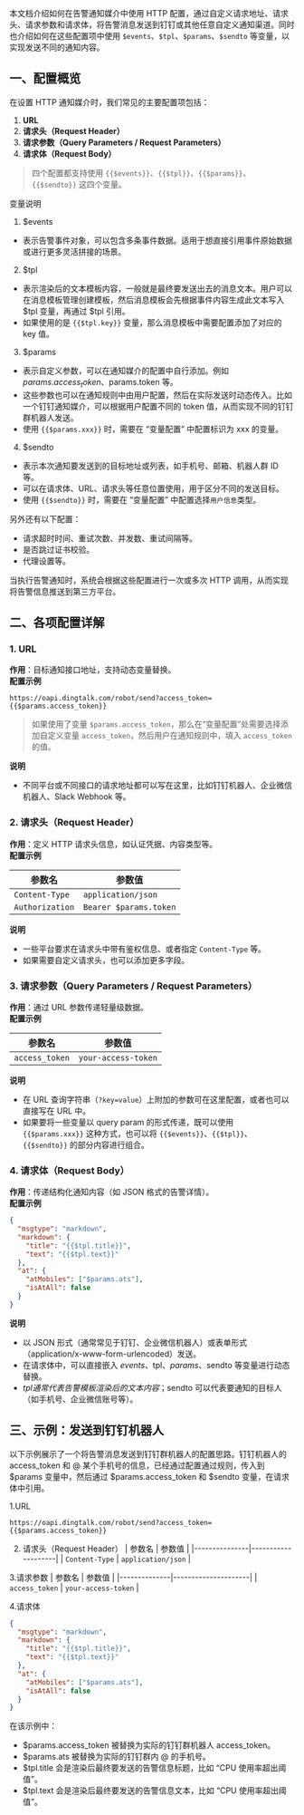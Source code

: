 本文档介绍如何在告警通知媒介中使用 HTTP 配置，通过自定义请求地址、请求头、请求参数和请求体，将告警消息发送到钉钉或其他任意自定义通知渠道。同时也介绍如何在这些配置项中使用 `$events`、`$tpl`、`$params`、`$sendto` 等变量，以实现发送不同的通知内容。

## 一、配置概览

在设置 HTTP 通知媒介时，我们常见的主要配置项包括：

1. **URL**
2. **请求头（Request Header）**
3. **请求参数（Query Parameters / Request Parameters）**
4. **请求体（Request Body）**

> 四个配置都支持使用 `{{$events}}`、`{{$tpl}}`、`{{$params}}`、`{{$sendto}}` 这四个变量。

变量说明

1. $events

- 表示告警事件对象，可以包含多条事件数据。适用于想直接引用事件原始数据或进行更多灵活拼接的场景。

2. $tpl

- 表示渲染后的文本模板内容，一般就是最终要发送出去的消息文本。用户可以在消息模板管理创建模板，然后消息模板会先根据事件内容生成此文本写入 $tpl 变量，再通过 $tpl 引用。
- 如果使用的是 `{{$tpl.key}}` 变量，那么消息模板中需要配置添加了对应的 key 值。

3. $params

- 表示自定义参数，可以在通知媒介的配置中自行添加。例如 $params.access_token、$params.token 等。
- 这些参数也可以在通知规则中由用户配置，然后在实际发送时动态传入。比如一个钉钉通知媒介，可以根据用户配置不同的 token 值，从而实现不同的钉钉群机器人发送。
- 使用 `{{$params.xxx}}` 时，需要在 “变量配置” 中配置标识为 xxx 的变量。

4. $sendto

- 表示本次通知要发送到的目标地址或列表，如手机号、邮箱、机器人群 ID 等。
- 可以在请求体、URL、请求头等任意位置使用，用于区分不同的发送目标。
- 使用 `{{$sendto}}` 时，需要在 “变量配置” 中配置选择`用户信息`类型。

另外还有以下配置：

- 请求超时时间、重试次数、并发数、重试间隔等。
- 是否跳过证书校验。
- 代理设置等。

当执行告警通知时，系统会根据这些配置进行一次或多次 HTTP 调用，从而实现将告警信息推送到第三方平台。

## 二、各项配置详解

### 1. URL

**作用**：目标通知接口地址，支持动态变量替换。  
**配置示例**

```text
https://oapi.dingtalk.com/robot/send?access_token={{$params.access_token}}
```

> 如果使用了变量 `$params.access_token`，那么在“变量配置”处需要选择添加自定义变量 `access_token`，然后用户在通知规则中，填入 `access_token` 的值。

**说明**

- 不同平台或不同接口的请求地址都可以写在这里，比如钉钉机器人、企业微信机器人、Slack Webhook 等。

### 2. 请求头（Request Header）

**作用**：定义 HTTP 请求头信息，如认证凭据、内容类型等。  
**配置示例**

| 参数名          | 参数值                 |
| --------------- | ---------------------- |
| `Content-Type`  | `application/json`     |
| `Authorization` | `Bearer $params.token` |

**说明**

- 一些平台要求在请求头中带有鉴权信息、或者指定 `Content-Type` 等。
- 如果需要自定义请求头，也可以添加更多字段。

### 3. 请求参数（Query Parameters / Request Parameters）

**作用**：通过 URL 参数传递轻量级数据。  
**配置示例**

| 参数名         | 参数值              |
| -------------- | ------------------- |
| `access_token` | `your-access-token` |

**说明**

- 在 URL 查询字符串（`?key=value`）上附加的参数可在这里配置，或者也可以直接写在 URL 中。
- 如果要将一些变量以 query param 的形式传递，既可以使用 `{{$params.xxx}}` 这种方式，也可以将 `{{$events}}`、`{{$tpl}}`、`{{$sendto}}` 的部分内容进行组合。

### 4. 请求体（Request Body）

**作用**：传递结构化通知内容（如 JSON 格式的告警详情）。  
**配置示例**

```json
{
  "msgtype": "markdown",
  "markdown": {
    "title": "{{$tpl.title}}",
    "text": "{{$tpl.text}}"
  },
  "at": {
    "atMobiles": ["$params.ats"],
    "isAtAll": false
  }
}
```

**说明**

- 以 JSON 形式（通常常见于钉钉、企业微信机器人）或表单形式（application/x-www-form-urlencoded）发送。
- 在请求体中，可以直接嵌入 $events、$tpl、$params、$sendto 等变量进行动态替换。
- $tpl 通常代表告警模板渲染后的文本内容；$sendto 可以代表要通知的目标人（如手机号、企业微信账号等）。

## 三、示例：发送到钉钉机器人

以下示例展示了一个将告警消息发送到钉钉群机器人的配置思路。钉钉机器人的 access_token 和 @ 某个手机号的信息，已经通过配置通过规则，传入到 $params 变量中，然后通过 $params.access_token 和 $sendto 变量，在请求体中引用。

1.URL

```
https://oapi.dingtalk.com/robot/send?access_token={{$params.access_token}}
```

2. 请求头（Request Header）
   | 参数名 | 参数值 |
   |---------------|--------------------|
   | `Content-Type` | `application/json` |

3.请求参数
| 参数名 | 参数值 |
|--------------|---------------------|
| `access_token` | `your-access-token` |

4.请求体

```json
{
  "msgtype": "markdown",
  "markdown": {
    "title": "{{$tpl.title}}",
    "text": "{{$tpl.text}}"
  },
  "at": {
    "atMobiles": ["$params.ats"],
    "isAtAll": false
  }
}
```

在该示例中：

- $params.access_token 被替换为实际的钉钉群机器人 access_token。
- $params.ats 被替换为实际的钉钉群内 @ 的手机号。
- $tpl.title 会是渲染后最终要发送的告警信息标题，比如 “CPU 使用率超出阈值”。
- $tpl.text 会是渲染后最终要发送的告警信息文本，比如 “CPU 使用率超出阈值”。
